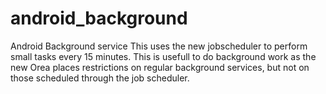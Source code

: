 # android_background
Android Background service
This uses the new jobscheduler to perform small tasks every 15 minutes. This is usefull to do background work as the new Orea places restrictions on regular background services, but not on those scheduled through the job scheduler.
